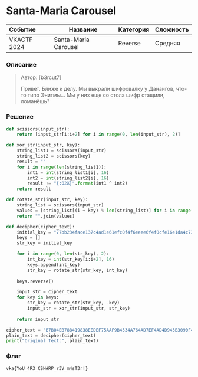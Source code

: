 # Santa-Maria Carousel

| Событие | Название | Категория | Сложность |
| :------ | ---- | ---- | ---- |
| VKACTF 2024 | Santa-Maria Carousel | Reverse | Средняя |


### Описание


> Автор: [b3rcut7]
>
> Привет. Ближе к делу. Мы выкрали шифровалку у Данангов, что-то типо Энигмы... Мы у них еще со стола шифр стащили, ломанёшь?
>


### Решение

```python
def scissors(input_str):
    return [input_str[i:i+2] for i in range(0, len(input_str), 2)]

def xor_str(input_str, key):
    string_list1 = scissors(input_str)
    string_list2 = scissors(key)
    result = ""
    for i in range(len(string_list1)):
        int1 = int(string_list1[i], 16)
        int2 = int(string_list2[i], 16)
        result += "{:02X}".format(int1 ^ int2)
    return result

def rotate_str(input_str, key):
    string_list = scissors(input_str)
    values = [string_list[(i + key) % len(string_list)] for i in range(len(string_list))]
    return "".join(values)

def decipher(cipher_text):
    initial_key = "77bb234face137c4ad1e61efc0f4f6eeee6f4f0cfe16e1da4c731ecaf432bb77"
    keys = []
    str_key = initial_key

    for i in range(0, len(str_key), 2):
        int_key = int(str_key[i:i+2], 16)
        keys.append(int_key)
        str_key = rotate_str(str_key, int_key)
    
    keys.reverse()

    input_str = cipher_text
    for key in keys:
        str_key = rotate_str(str_key, -key)
        input_str = xor_str(input_str, str_key)
    
    return input_str

cipher_text = 'B7B04EB788419838EEDEF75AAF9B4534A764AD7EF4AD4D943B3090F4968A72'
plain_text = decipher(cipher_text)
print("Original Text:", plain_text)
```

### Флаг

```
vka{YoU_4R3_CSH#RP_r3V_m4sT3r!}
```

